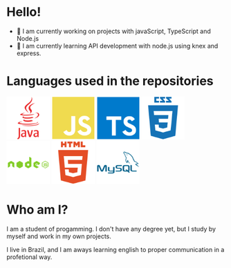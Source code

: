 ### <h1>Hello!</h1>

- 🔭 I am currently working on projects with javaScript, TypeScript and Node.js
- 🌱 I am currently learning API development with node.js using knex and express.

<h1>Languages used in the repositories</h1>
<div style="display inline-block">
  <img src="https://github.com/devicons/devicon/blob/master/icons/java/java-plain-wordmark.svg" width="100px" height="100px" style="margin 20px"/>
  <img src="https://github.com/devicons/devicon/blob/master/icons/javascript/javascript-plain.svg" width="100px" height="100px"/>
  <img src="https://github.com/devicons/devicon/blob/master/icons/typescript/typescript-plain.svg" width="100px" height="100px"/>
  <img src="https://github.com/devicons/devicon/blob/master/icons/css3/css3-plain-wordmark.svg" width="100px" height="100px"/>
  <img src="https://github.com/devicons/devicon/blob/master/icons/nodejs/nodejs-plain-wordmark.svg" width="100px" height="100px"/>
  <img src="https://github.com/devicons/devicon/blob/master/icons/html5/html5-plain-wordmark.svg" width="100px" height="100px"/>
  <img src="https://github.com/devicons/devicon/blob/master/icons/mysql/mysql-plain-wordmark.svg" width="100px" height="100px"/>
</div>

<h1>Who am I?</h1>
<p>I am a student of progamming. I don't have any degree yet, but I study by myself and work in my own projects.</p>
<p>I live in Brazil, and I am aways learning english to proper communication in a profetional way.</p>


